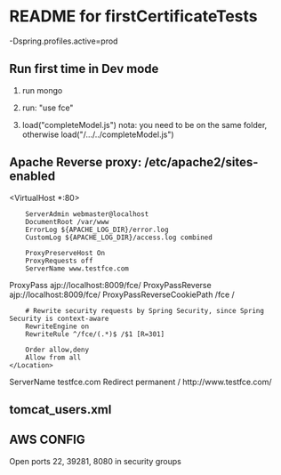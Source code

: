 README for firstCertificateTests
==========================
-Dspring.profiles.active=prod


Run first time in Dev mode
---------------------------

1) run mongo

2) run: "use fce"

3) load("completeModel.js") nota: you need to be on the same folder, otherwise load("/.../../completeModel.js")



Apache Reverse proxy: /etc/apache2/sites-enabled
--------------------------
<VirtualHost *:80>

        ServerAdmin webmaster@localhost
        DocumentRoot /var/www
        ErrorLog ${APACHE_LOG_DIR}/error.log
        CustomLog ${APACHE_LOG_DIR}/access.log combined

        ProxyPreserveHost On
        ProxyRequests off
        ServerName www.testfce.com


   <Location />
        ProxyPass ajp://localhost:8009/fce/
        ProxyPassReverse ajp://localhost:8009/fce/
        ProxyPassReverseCookiePath /fce /

        # Rewrite security requests by Spring Security, since Spring Security is context-aware
        RewriteEngine on
        RewriteRule ^/fce/(.*)$ /$1 [R=301]

        Order allow,deny
        Allow from all
    </Location>

</VirtualHost>
<VirtualHost *:80>
    ServerName testfce.com
    Redirect permanent / http://www.testfce.com/
</VirtualHost>



tomcat_users.xml
--------------

<role rolename="manager-gui"/>
<role rolename="manager-script"/>
<role rolename="manager-jmx"/>
<role rolename="manager-status"/>
<role rolename="admin-gui"/>

<user username="tomcat" password="ADD_PASSWORD_HERE" roles="manager-gui,manager-status,admin-gui"/>
<user username="tomcattools" password="ADD_PASSWORD_HERE" roles="manager-jmx,manager-script"/>


AWS CONFIG
------------
Open ports 22, 39281, 8080 in security groups